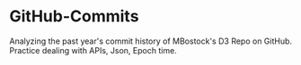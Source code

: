 # GitHub-Commits
Analyzing the past year's commit history of MBostock's D3 Repo on GitHub. Practice dealing with APIs, Json, Epoch time.
